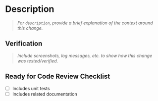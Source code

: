 # Description

> *For `description`, provide a brief explanation of the context around this change.*

## Verification

> *Include screenshots, log messages, etc. to show how this change  was tested/verified.*

## Ready for Code Review Checklist

- [ ] Includes unit tests
- [ ] Includes related documentation
